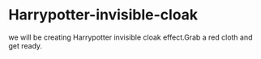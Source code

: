 # Harrypotter-invisible-cloak
we will be creating Harrypotter invisible cloak effect.Grab a red cloth and get ready.
